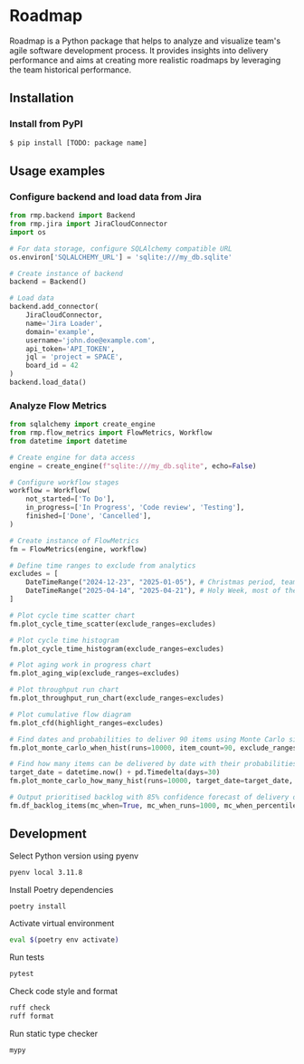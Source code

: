 # Roadmap
Roadmap is a Python package that helps to analyze and visualize team's agile software development process. It provides insights into delivery performance and aims at creating more realistic roadmaps by leveraging the team historical performance.

## Installation

### Install from PyPI
```sh
$ pip install [TODO: package name]
```

## Usage examples

### Configure backend and load data from Jira
```python
from rmp.backend import Backend
from rmp.jira import JiraCloudConnector
import os

# For data storage, configure SQLAlchemy compatible URL
os.environ['SQLALCHEMY_URL'] = 'sqlite:///my_db.sqlite'

# Create instance of backend
backend = Backend()

# Load data
backend.add_connector(
    JiraCloudConnector,
    name='Jira Loader',
    domain='example',
    username='john.doe@example.com',
    api_token='API_TOKEN',
    jql = 'project = SPACE',
    board_id = 42
)
backend.load_data()
```

### Analyze Flow Metrics

```python
from sqlalchemy import create_engine
from rmp.flow_metrics import FlowMetrics, Workflow
from datetime import datetime

# Create engine for data access
engine = create_engine(f"sqlite:///my_db.sqlite", echo=False)

# Configure workflow stages
workflow = Workflow(
    not_started=['To Do'],
    in_progress=['In Progress', 'Code review', 'Testing'],
    finished=['Done', 'Cancelled'],
)

# Create instance of FlowMetrics
fm = FlowMetrics(engine, workflow)

# Define time ranges to exclude from analytics
excludes = [
    DateTimeRange("2024-12-23", "2025-01-05"), # Christmas period, team offline
    DateTimeRange("2025-04-14", "2025-04-21"), # Holy Week, most of the team away
]

# Plot cycle time scatter chart
fm.plot_cycle_time_scatter(exclude_ranges=excludes)

# Plot cycle time histogram
fm.plot_cycle_time_histogram(exclude_ranges=excludes)

# Plot aging work in progress chart
fm.plot_aging_wip(exclude_ranges=excludes)

# Plot throughput run chart
fm.plot_throughput_run_chart(exclude_ranges=excludes)

# Plot cumulative flow diagram
fm.plot_cfd(highlight_ranges=excludes)

# Find dates and probabilities to deliver 90 items using Monte Carlo simulation
fm.plot_monte_carlo_when_hist(runs=10000, item_count=90, exclude_ranges=excludes)

# Find how many items can be delivered by date with their probabilities using Monte Carlo simulation
target_date = datetime.now() + pd.Timedelta(days=30)
fm.plot_monte_carlo_how_many_hist(runs=10000, target_date=target_date, exclude_ranges=excludes)

# Output prioritised backlog with 85% confidence forecast of delivery dates  
fm.df_backlog_items(mc_when=True, mc_when_runs=1000, mc_when_percentile=85, exclude_ranges=excludes)
```

## Development

Select Python version using pyenv
```sh
pyenv local 3.11.8
```

Install Poetry dependencies
```sh
poetry install
```

Activate virtual environment
```sh
eval $(poetry env activate)
```

Run tests
```sh
pytest
```

Check code style and format
```sh
ruff check
ruff format
```

Run static type checker
```sh
mypy
```
